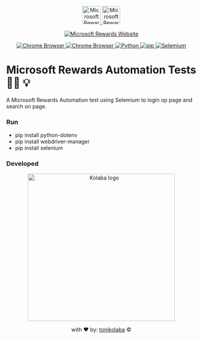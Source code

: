 <p align="center">
  <a href="https://rewards.bing.com/welcome" target="blank"><img src="https://az15297.vo.msecnd.net/images/rewards/membercenter/missions/Ms_Logo_48px.png" width="48" alt="Microsoft Rewards" />
<img src="https://az15297.vo.msecnd.net/images/rewards.svg" width="48" alt="Microsoft Rewards" />
  </a>
</p>

<p align="center">
<a href="https://rewards.bing.com/welcome"><img src="https://img.shields.io/badge/Website-Microsoft%20Rewards-19aaa3" alt="Microsoft Rewards Website"></a>
</p>

<p align="center">
<a href=#"><img src="https://img.shields.io/badge/Chrome%20Browser%20-Test-brightgreen" alt="Chrome Browser">
<a href=#"><img src="https://img.shields.io/badge/Firefox%20Browser%20-Cooming%20Soon-yellow" alt="Chrome Browser">
<img alt="Python" src="https://img.shields.io/badge/Python%20-3.7.4-brightgreen">
<img alt="pip" src="https://img.shields.io/badge/pip%20-24.0-brightgreen">
<img alt="Selemium" src="https://img.shields.io/badge/Selenium%20-4.11.2-brightgreen">
</a>
</p>


# Microsoft Rewards Automation Tests :technologist: :bulb:

A Microsoft Rewards Automation test using Selemium to login op page and search on page.


### Run

* pip install python-dotenv 
* pip install webdriver-manager 
* pip install selenium   


### Developed

<p align="center">
  <a href="https://www.linkedin.com/company/kolabashpk" target="blank"><img src="https://s6.imgcdn.dev/R7jxC.png" width="390" alt="Kolaba logo" /></a>
</p>
<p align="center">
with ❤️ by: <a href="https://github.com/tonikolaba" target="blank">tonikolaba</a> ©️
</p>

